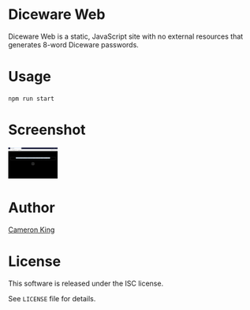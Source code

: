 # Diceware Web

Diceware Web is a static, JavaScript site with no external resources that
generates 8-word Diceware passwords.

# Usage

    npm run start

# Screenshot

[![Screenshot](./screenshot_thumb.png)](./screenshot.png)

# Author

[Cameron King](http://cameronking.me)

# License

This software is released under the ISC license.

See `LICENSE` file for details.